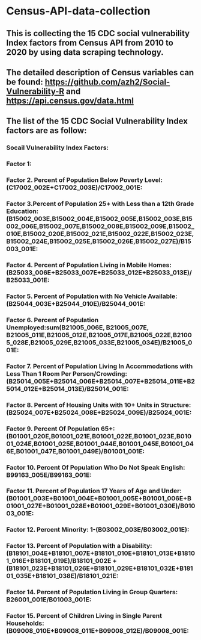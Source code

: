 # Census-API-data-collection
## This is collecting the 15 CDC social vulnerability Index factors from Census API from 2010 to 2020 by using data scraping technology.
## The detailed description of Census variables can be found: https://github.com/azh2/Social-Vulnerability-R and https://api.census.gov/data.html  
## The list of the 15 CDC Social Vulnerability Index factors are as follow:
### Socail Vulnerability Index Factors:
### Factor 1:
### Factor 2. Percent of Population Below Poverty Level: (C17002_002E+C17002_003E)/C17002_001E:
### Factor 3.Percent of Population 25+ with Less than a 12th Grade Education: (B15002_003E,B15002_004E,B15002_005E,B15002_003E,B15002_006E,B15002_007E,B15002_008E,B15002_009E,B15002_010E,B15002_020E,B15002_021E,B15002_022E,B15002_023E,B15002_024E,B15002_025E,B15002_026E,B15002_027E)/B15003_001E:
### Factor 4. Percent of Population Living in Mobile Homes: (B25033_006E+B25033_007E+B25033_012E+B25033_013E)/B25033_001E:
### Factor 5. Percent of Population with No Vehicle Available: (B25044_003E+B25044_010E)/B25044_001E:
### Factor 6. Percent of Population Unemployed:sum(B21005_006E, B21005_007E, B21005_011E,B21005_012E,B21005_017E,B21005_022E,B21005_028E,B21005_029E,B21005_033E,B21005_034E)/B21005_001E:
### Factor 7. Percent of Population Living In Accommodations with Less Than 1 Room Per Person/Crowding: (B25014_005E+B25014_006E+B25014_007E+B25014_011E+B25014_012E+B25014_013E)/B25014_001E:
### Factor 8. Percent of Housing Units with 10+ Units in Structure: (B25024_007E+B25024_008E+B25024_009E)/B25024_001E:
### Factor 9. Percent Of Population 65+: (B01001_020E,B01001_021E,B01001_022E,B01001_023E,B01001_024E,B01001_025E,B01001_044E,B01001_045E,B01001_046E,B01001_047E,B01001_049E)/B01001_001E:
### Factor 10. Percent Of Population Who Do Not Speak English: B99163_005E/B99163_001E:
### Factor 11. Percent of Population 17 Years of Age and Under: (B01001_003E+B01001_004E+B01001_005E+B01001_006E+B01001_027E+B01001_028E+B01001_029E+B01001_030E)/B01003_001E:
### Factor 12. Percent Minority: 1-(B03002_003E/B03002_001E):
### Factor 13. Percent of Population with a Disability: (B18101_004E+B18101_007E+B18101_010E+B18101_013E+B18101_016E+B18101_019E)/B18101_002E + (B18101_023E+B18101_026E+B18101_029E+B18101_032E+B18101_035E+B18101_038E)/B18101_021E:
### Factor 14. Percent of Population Living in Group Quarters: B26001_001E/B01003_001E:
### Factor 15. Percent of Children Living in Single Parent Households: (B09008_010E+B09008_011E+B09008_012E)/B09008_001E:

